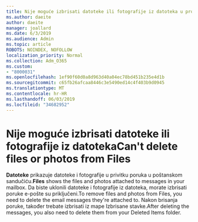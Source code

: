 ```yaml
---
title: Nije moguće izbrisati datoteke ili fotografije iz datoteka u programu Outlook na webu
ms.author: daeite
author: daeite
manager: joallard
ms.date: 6/3/2019
ms.audience: Admin
ms.topic: article
ROBOTS: NOINDEX, NOFOLLOW
localization_priority: Normal
ms.collection: Adm_O365
ms.custom:
- "8000031"
ms.openlocfilehash: 1ef90f60d0a8d963d40a04ec78bd451b235e4d1b
ms.sourcegitcommit: c65fb26afcaa8446c3e5490ed14c4f403b9d0945
ms.translationtype: MT
ms.contentlocale: hr-HR
ms.lasthandoff: 06/03/2019
ms.locfileid: "34682952"
---
```

# <a name="cant-delete-files-or-photos-from-files"></a><span data-ttu-id="b6589-102">Nije moguće izbrisati datoteke ili fotografije iz datoteka</span><span class="sxs-lookup"><span data-stu-id="b6589-102">Can't delete files or photos from Files</span></span>

<span data-ttu-id="b6589-103">**Datoteke** prikazuje datoteke i fotografije u privitku poruka u poštanskom sandučiću.</span><span class="sxs-lookup"><span data-stu-id="b6589-103">**Files** shows the files and photos attached to messages in your mailbox.</span></span> <span data-ttu-id="b6589-104">Da biste uklonili datoteke i fotografije iz datoteka, morate izbrisati poruke e-pošte su priključeni.</span><span class="sxs-lookup"><span data-stu-id="b6589-104">To remove files and photos from Files, you need to delete the email messages they're attached to.</span></span> <span data-ttu-id="b6589-105">Nakon brisanja poruke, također trebate izbrisati iz mape Izbrisane stavke.</span><span class="sxs-lookup"><span data-stu-id="b6589-105">After deleting the messages, you also need to delete them from your Deleted Items folder.</span></span>